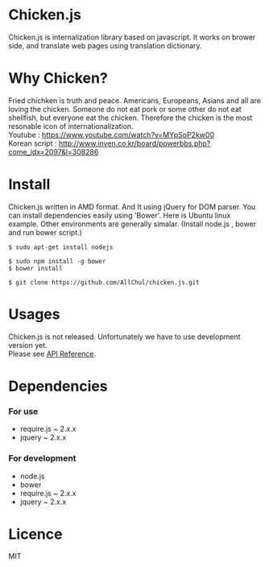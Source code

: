 # Chicken.js
Chicken.js is internalization library based on javascript. It works on brower side, and translate web pages using translation dictionary. 

# Why Chicken?
Fried chichken is truth and peace. Americans, Europeans, Asians and all are loving the chicken. Someone do not eat pork or some other do not eat shellfish, but everyone eat the chicken. Therefore the chicken is the most resonable icon of internationalization.<br/>
Youtube : https://www.youtube.com/watch?v=MYpSoP2kw00<br/>
Korean script : http://www.inven.co.kr/board/powerbbs.php?come_idx=2097&l=308286

# Install
Chicken.js written in AMD format. And It using jQuery for DOM parser. You can install dependencies easily using 'Bower'. Here is Ubuntu linux example. Other environments are generally simalar. (Install node.js , bower and run bower script.)
```
$ sudo apt-get install nodejs

$ sudo npm install -g bower
$ bower install

$ git clone https://github.com/AllChul/chicken.js.git
```

# Usages
Chicken.js is not released. Unfortunately we have to use development version yet.<br/>
Please see [API Reference](./documents/api-doc/).

# Dependencies 

### For use
* require.js ~ 2.x.x
* jquery ~ 2.x.x

### For development
* node.js 
* bower
* require.js ~ 2.x.x
* jquery ~ 2.x.x

# Licence
MIT
